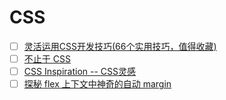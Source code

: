 # CSS

- [ ] [灵活运用CSS开发技巧(66个实用技巧，值得收藏)](https://juejin.im/post/5d4d0ec651882549594e7293)
- [ ] [不止于 CSS](https://github.com/chokcoco/iCSS)
- [ ] [CSS Inspiration -- CSS灵感](https://chokcoco.github.io/CSS-Inspiration/#/./init)
- [ ] [探秘 flex 上下文中神奇的自动 margin](https://www.cnblogs.com/coco1s/p/10910588.html)
